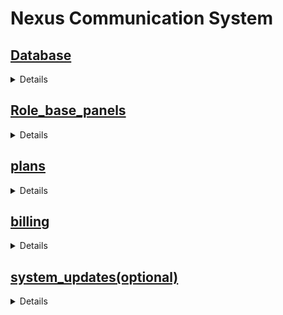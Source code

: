# Nexus Communication System

## [Database](./database.md)

<details>
- Information Regarding the various plans
- Details of retail stores
- Details of the employees
- Details of customers, vendors are needed to be updated.
- Details of the orders generated
- Details of the products
- Details of the materials provided with the customer</details>

## [Role_base_panels](./roles.md)


<details>

### customer

- order place
- check status of order
- can do payment

### role wise employee credentials

#### admin

- Adding new plans.
- Updating existing plans.
- Removing plans that are no longer offered.
- Searching for specific plans or their details.

#### accounts dept. ppl

- manage the bills and their details

#### tech support dept. ppl

##### Order Tracking:

- monitor orders placed by customers.

##### Order Status Update:

- update the status of orders, indicating if the location is suitable for a connection or if the connection has been provided.

##### Creating New Connections:

- When an order is feasible, they create new connections for customers.

##### Deactivating Connections:

- can temporarily or permanently disable connections if needed.

##### Equipment Management:

- maintain details about products and equipment used for the connections.

#### retail dept. ppl

##### Order Tracking:

- Orders placed up to the current date.
- Status of these orders, whether they are feasible or not.
- Information on whether the customer received the connection or not.

##### Connection Details:

- Comprehensive details of all connections provided until the current date.
- Billing specifics concerning these connections, like total charges.

##### Payment Monitoring:

- Payment history related to the bills generated for these connections.
</details>

## [plans](./plans.md)

<details>

1.  Security Deposit: It is the charge that will be refunded back to the customer during the time of withdrawal or cancellation. In general it will be charged as follows for the type of the connection

    - Dial–Up Connection : 325$
    - Broad Band Connection : 500$
    - LandLine Connection : 250$

2.  Dial – Up Connection :

    - Hourly Basis

      - 10 Hrs. – 50$ (validity is for one Month)
      - 30 Hrs. – 130$ (validity is for 3 Months)
      - 60 Hrs. – 260$ (validity is for 6 Months)

    - Unlimited 28Kbps.

      - Monthly – 75$
      - Quarterly – 150$

    - Unlimited 56 Kbps.
      - Monthly – 100$
      - Quarterly – 180$

3.  Broad Band Connection

    - Hourly Basis

      - 30 Hrs. – 175$ (validity is for 1 Month)
      - 60 Hrs. – 315$ (validity is for 6 Months)

    - Unlimited 64Kbps.

      - Monthly – 225$
      - Quarterly – 400$

    - Unlimited 128 Kbps.
      - Monthly – 350$
      - Quarterly – 445$

4.  Land Line Connection

        - Local Plan = Rental + Call charges

            + Unlimited + 75$ (Valid for an year and this is the rental) . The call charges are like this : 55cents / minute
            + Monthly Plan – 35$ (Valid for a month and this is the rental) . The call charges are like this : 75cents / minute

        - STD Plan :

            + Monthly – 125$ (Valid for a month and this is the rental)

                The call charges are like this :

                Local : 70cents / minute
                STD : 2.25$ / minute
                Messaging For Mobiles : 1.00$ / Minute

            + Half + Yearly – 420$ (Valid for a month and this is the rental)

                The call charges are like this :

                Local : 60cents / minute
                STD : 2.00$ / minute
                Messaging For Mobiles : 1.15$ / Minute

            + Yearly – $ (Valid for an year and this is the rental)

                The call charges are like this :

                Local : 60cents / minute
                STD : 1.75$ / minute
                Messaging For Mobiles : 1.25$ / Minute

                The service tax is as per the government (12.24%) on the whole bill generated and will be charged to the customer.

    </details>

## [billing](./bill-structure.md)

<details>
  
### Not Created yet

</details>

## [system_updates(optional)](./system-updates.md)

<details>

The system will regularly receive updates to include:

- New customer queries or requests.
- Addition of new products or services offered by Nexus.
- Keeping the system current with any changes or new developments within Nexus's services.</details>
